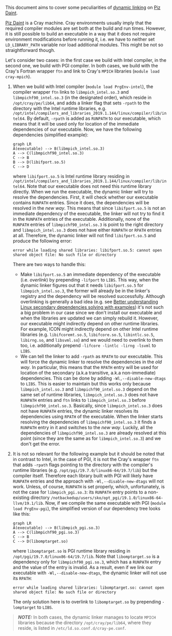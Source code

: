 <!--
This file is written using Markdown language, which might make it difficult to
read it in a plain text editor. Please, visit ICON project page on DKRZ GitLab
(https://gitlab.dkrz.de/icon/icon/-/tree/master/config/cscs) to see this file
rendered or use a Markdown viewer of your choice
(https://www.google.com/search?q=markdown+viewer).
-->

This document aims to cover some peculiarities of
[dynamic linking](../../README.md#dynamic-libraries) on
[Piz Daint](https://www.cscs.ch/computers/piz-daint/).

[Piz Daint](https://www.cscs.ch/computers/piz-daint/) is a Cray machine. Cray
environments usually imply that the required compiler modules are set both at
the build and run times. However, it is still possible to build an executable in
a way that it does not require environment modifications before running it, i.e.
we have to neither set `LD_LIBRARY_PATH` variable nor load additional modules.
This might be not so straightforward though.

Let's consider two cases: in the first case we build with Intel compiler, in the
second one, we build with PGI compiler. In both cases, we build with the Cray's
Fortran wrapper `ftn` and link to Cray's `MPICH` libraries
(`module load cray-mpich`).

1. When we build with Intel compiler (`module load PrgEnv-intel`), the compiler
wrapper `ftn` links to `libmpich_intel.so.3` and `libmpichf90_intel.so.3` (in
the designated order), which reside in `/opt/cray/pe/lib64`, and adds a linker
flag that sets `-rpath` to the directory with the Intel runtime libraries,
e.g. `/opt/intel/compilers_and_libraries_2019.1.144/linux/compiler/lib/intel64`.
By default, `-rpath` is added as `RUNPATH` to our executable, which means that
it will be used only for location of the immediate dependencies of our
executable. Now, we have the following dependencies (simplified example):
    ```mermaid
    graph LR
    A(executable) --> B(libmpich_intel.so.3)
    A --> C(libmpichf90_intel.so.3)
    C --> B
    B --> D(libifport.so.5)
    C --> D
    ```
    where `libifport.so.5` is Intel runtime library residing in
`/opt/intel/compilers_and_libraries_2019.1.144/linux/compiler/lib/intel64`. Note
that our executable does not need this runtime library directly. When we run
the executable, the dynamic linker will try to resolve the dependencies. First,
it will check whether our executable contains `RUNPATH` entries. Since it does,
the dependencies will be resolved in the *new way*. This means that since
`libifport.so.5` is not an immediate dependency of the executable, the linker
will not try to find it in the `RUNPATH` entries of the executable.
Additionally, none of the `RUNPATH` entries of `libmpichf90_intel.so.3` is point
to the right directory and `libmpich_intel.so.3` does not have either `RUNPATH`
or `RPATH` entries at all. Therefore, the dynamic linker will not find
`libifport.so.5` and produce the following error:
    ```
    error while loading shared libraries: libifport.so.5: cannot open shared object file: No such file or directory
    ```
    There are two ways to handle this:
    *  Make `libifport.so.5` an immediate dependency of the executable (i.e.
*overlink*) by prepending `-lifport` to `LIBS`. This way, when the dynamic
linker figures out that it needs `libifport.so.5` for `libmpich_intel.so.3`, the
former will already be in the linker's registry and the dependency will be
resolved successfully. Although overlinking is generally a bad idea (e.g. see
[Better understanding Linux secondary dependencies solving with examples](http://www.kaizou.org/2015/01/linux-libraries.html))
it's not such a big problem in our case since we don't install our executable
and when the libraries are updated we can simply rebuild it. However, our
executable might indirectly depend on other runtime libraries. For example,
ICON might indirectly depend on other Intel runtime libraries (e.g.
`libifcoremt.so.5`, `libifcore.so.5`, `libintlc.so.5`, `libirng.so`, and
`libsvml.so`) and we would need to overlink to them too, i.e. additionally
prepend `-lifcore -lintlc -lirng -lsvml` to `LIBS`.
    * We can tell the linker to add `-rpath` as `RPATH` to our executable. This
will force the dynamic linker to resolve the dependencies in the *old way*. In
particular, this means that the `RPATH` entry will be used for location of the
secondary (a.k.a transitive, a.k.a non-immediate) dependencies. This can be done
by adding `-Wl,--disable-new-dtags` to `LIBS`. This is easier to maintain but
this works only because `libmpich_intel.so.3` and `libmpichf90_intel.so.3`
depend on the same set of runtime libraries, `libmpich_intel.so.3` does not have
`RUNPATH` entries and `ftn` links to `libmpich_intel.so.3` before
`libmpichf90_intel.so.3`. Basically, since `libmpich_intel.so.3` does not have
`RUNPATH` entries, the dynamic linker resolves its dependencies using `RPATH` of
the executable. When the linker starts resolving the dependencies of
`libmpichf90_intel.so.3` it finds a `RUNPATH` entry in it and switches to the
*new way*. Luckily, all the dependencies of `libmpichf90_intel.so.3` are already
resolved at this point (since they are the same as for `libmpich_intel.so.3`)
and we don't get the error.

2. It is not so relevant for the following example but it should be noted that
in contrast to Intel, in the case of PGI, it is not the Cray's wrapper `ftn`
that adds `-rpath` flags pointing to the directory with the compiler's runtime
libraries (e.g. `/opt/pgi/19.7.0/linux86-64/19.7/lib`) but the compiler itself.
Therefore each library built with PGI will likely have `RUNPATH` entries and the
approach with `-Wl,--disable-new-dtags` will not work. Unless, of course,
`RUNPATH` is set properly, which, unfortunately, is not the case for
`libmpich_pgi.so.3`: its `RUNPATH` entry points to a non-existing directory
`/notbackedup/users/sko/opt_pgi/19.1.0/linux86-64-llvm/19.1/lib`. Now, if we
compile the same executable with PGI (`module load PrgEnv-pgi`), the simplified
version of our dependency tree looks like this:
    ```mermaid
    graph LR
    A(executable) --> B(libmpich_pgi.so.3)
    A --> C(libmpichf90_pgi.so.3)
    C --> B
    C --> D(libomptarget.so)
    ```
    where `libomptarget.so` is PGI runtime library residing in
`/opt/pgi/19.7.0/linux86-64/19.7/lib`. Note that `libomptarget.so` is a
dependency only for `libmpichf90_pgi.so.3`, which has a `RUNPATH` entry and the
value of the entry is invalid. As a result, even if we link our executable with
`-Wl,--disable-new-dtags`, the dynamic linker will not use its `RPATH`:
    ```
    error while loading shared libraries: libomptarget.so: cannot open shared object file: No such file or directory
    ```
    The only solution here is to overlink to `libomptarget.so` by prepending
`-lomptarget` to `LIBS`.


> **_NOTE:_** In both cases, the dynamic linker manages to locate `MPICH`
libraries because the directory `/opt/cray/pe/lib64`, where they reside, is
listed in `/etc/ld.so.conf.d/cray-pe.conf`.